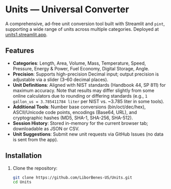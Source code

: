 # Units — Universal Converter

A comprehensive, ad-free unit conversion tool built with Streamlit and `pint`, supporting a wide range of units across multiple categories. Deployed at [units1.streamlit.app](https://units1.streamlit.app).

## Features
- **Categories**: Length, Area, Volume, Mass, Temperature, Speed, Pressure, Energy & Power, Fuel Economy, Digital Storage, Angle.
- **Precision**: Supports high-precision Decimal input; output precision is adjustable via a slider (3–60 decimal places).
- **Unit Definitions**: Aligned with NIST standards (Handbook 44, SP 811) for maximum accuracy. Note that results may differ slightly from some online calculators due to rounding or differing standards (e.g., `1 gallon_us = 3.785411784 liter` per NIST vs. ~3.785 liter in some tools).
- **Additional Tools**: Number base conversions (bin/oct/dec/hex), ASCII/Unicode code points, encodings (Base64, URL), and cryptographic hashes (MD5, SHA-1, SHA-256, SHA-512).
- **Session History**: Stored in-memory for the current browser tab; downloadable as JSON or CSV.
- **Unit Suggestions**: Submit new unit requests via GitHub Issues (no data is sent from the app).

## Installation
1. Clone the repository:
   ```bash
   git clone https://github.com/LiborBenes-US/Units.git
   cd Units
